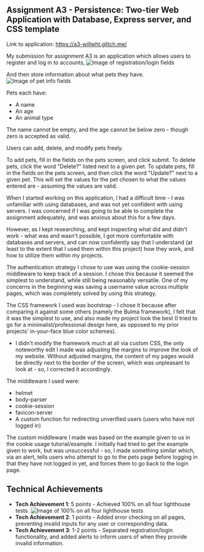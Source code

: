 ## Assignment A3 - Persistence: Two-tier Web Application with Database, Express server, and CSS template

Link to application: https://a3-willwht.glitch.me/

My submission for assignment A3 is an application which allows users to register and log in to accounts, ![Image of registration/login fields](https://i.imgur.com/b3I0Icx.png)

And then store information about what pets they have. ![Image of pet info fields](https://i.imgur.com/SOCTBpD.png)

Pets each have:
- A name
- An age
- An animal type

The name cannot be empty, and the age cannot be below zero - though zero is accepted as valid.

Users can add, delete, and modify pets freely.

To add pets, fill in the fields on the pets screen, and click submit.
To delete pets, click the word "Delete?" listed next to a given pet.
To update pets, fill in the fields on the pets screen, and then click the word "Update?" next to a given pet.
  This will set the values for the pet chosen to what the values entered are - assuming the values are valid.
  
When I started working on this application, I had a difficult time - I was unfamiliar with using databases, and was not yet confident with using servers.
I was concerned if I was going to be able to complete the assignment adequately, and was anxious about this for a few days.

However, as I kept researching, and kept inspecting what did and didn't work - what was and wasn't possible, I got more comfortable with databases and servers,
and can now confidently say that I understand (at least to the extent that I used them within this project) how they work, and how to utilize them within my projects.



The authentication strategy I chose to use was using the cookie-session middleware to keep track of a session.  I chose this because it seemed the simplest to understand,
while still being reasonably versatile.  One of my concerns in the beginning was saving a username value across multiple pages, which was completely solved by using
this strategy.

The CSS framework I used was bootstrap - I chose it because after comparing it against some others (namely the Bulma framework), I felt that it was the simplest to use,
and also made my project look the best (I tried to go for a minimalist/professional design here, as opposed to my prior projects' in-your-face blue color schemes).
 - I didn't modify the framework much at all via custom CSS, the only noteworthy edit I made was adjusting the margins to improve the look of my website.  Without 
   adjusted margins, the content of my pages would be directly next to the border of the screen, which was unpleasant to look at - so, I corrected it accordingly.

The middleware I used were:
- helmet
- body-parser
- cookie-session
- favicon-server
- A custom function for redirecting unverified users (users who have not logged in)

The custom middleware I made was based on the example given to us in the cookie usage tutorial/example.  I initially had tried to get the example given to work, but 
was unsuccessful - so, I made something similar which, via an alert, tells users who attempt to go to the pets page before logging in that they have not logged in yet,
and forces them to go back to the login page.

## Technical Achievements
- **Tech Achievement 1**: 5 points - Achieved 100% on all four lighthouse tests.  ![Image of 100% on all four lighthouse tests](https://i.imgur.com/UknlkmV.png)
- **Tech Achievement 2**: 1 points - Added error checking on all pages, preventing invalid inputs for any user or corresponding data.
- **Tech Achievement 3**: 1-2 points - Separated registration/login functionality, and added alerts to inform users of when they provide invalid information. 
